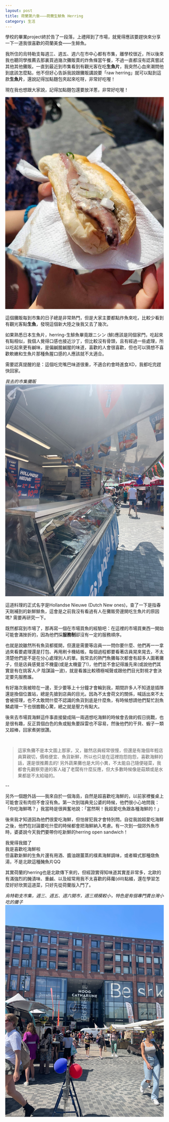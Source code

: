 ```yaml
---
layout: post
title: 荷蘭第六章———荷蘭生鯡魚 Herring
category: 生活
---
```


學校的畢業project終於告了一段落，上禮拜到了市場，就覺得應該要趕快來分享一下一道我很喜歡的荷蘭美食——生鲱魚。

我所住的烏特勒支每週三、週五、週六在市中心都有市集，離學校很近，所以後來我也聽同學推薦去那裏買過幾次攤販賣的炸魚條當午餐，不過一直都沒有認真嘗試其他其他攤販。一直到最近到市集看到有觀光客在吃**生魚片**，我突然心血來潮問他到底該怎麼點，他不但好心告訴我說跟攤販講說要「raw herring」就可以點到這款**生魚片**，還說記得加點麵包夾起來吃呀，非常好吃喔！

現在我也想跟大家說，記得加點麵包還要放洋蔥，非常好吃喔！<br/>

![](/assets/img/NL_Life/herring.JPG)<br/>


這個攤販每到市集的日子總是非常熱門，但是大家主要都點炸魚來吃，比較少看到有觀光客點**生魚**，發現這個新大陸之後我又去了幾次。

如果熟悉日本生魚片，herring-生鯡魚畢竟跟ニシン (鯡)應該是同個家門，吃起來有點相似，我個人覺得口感也接近沙丁，但比較沒有骨頭，且有經過一些處理，所以吃起來更有鹹味，是偏鹹腥鹹腥的味道，喜歡的人會很喜歡，但也可以猜想不喜歡軟嫩和生魚片那種魚腥口感的人應該就不太適合。

需要認真提醒的是：這個吃完嘴巴味道很重，不適合約會時進食XD，我都吃完趕快回家。

*我去的市集攤販*<br/>
![](/assets/img/NL_Life/fishstand.png)<br/>

這道料理的正式名字是Hollandse Nieuwe (Dutch New ones)，查了一下是指春天剛補到的新鮮鯡魚，這會是之前我沒有看過有人在攤販旁邊開吃生魚片的原因嗎? 需要再研究一下。

既然都寫到市場了，那再寫一個在市場買魚的經驗吧：在這裡的市場買東西一開始可能會滿挫折的，因為他們採**服務制**卻沒有一定的服務順序。

也就是說雖然所有魚貨都擺開，但還是需要等店員一一問你要什麼、他們再一一拿過來看要處理還是打包、再用刷卡機結帳，每個過程都要看著店員晃來晃去，不太清楚他們是不是在分心處理別人的單。我常去的熱門魚攤每次都會有超多人圍著攤子，但是店員感覺並不機靈(或是太機靈了!)，他們並不會記得誰先來(或說他們其實是有在挑客人:P 陰謀論一波)，就是看誰比較積極喊聲或跟他們目光對視才會決定要先服務誰。

有好幾次我被晾在一邊，至少要等上十分鐘才會輪到我，期間許多人不知道是插隊還是換個位置站，總是先搶到店員的目光。因為不太會荷文的關係，喊話出來不太會被搭理，也不太敢問什麼不認識的魚貨到底是什麼魚，有時候想請他們幫忙刮魚鱗處理一下也很膽戰心驚，總之就是壓力有點大。

後來去市場買海鮮這件事直接變成隔一兩週想吃海鮮的時候會去做的假日挑戰，也是很有趣，反正買個白色的魚或鮭魚要踩雷也不容易，然後他們的干貝、蝦子一類又超棒，回家煮粥很讚。

<br/>


> 這家魚攤不是本文圖上那家，又，雖然店員經常很慢，但還是有幾個年輕店員算親切，價格便宜、魚貨新鮮，所以也只是在這裡抱怨抱怨，喜歡海鮮的話，還是很推薦去的! 另外蔬果攤也是大同小異，不太能自己隨便碰菜，我都會先觀察旁邊的客人碰了老闆有什麼反應，但大多數時候像是菇類或是水果都是不太給碰的。


--

另外一個題外話——我來自於一個海島，自然是超喜歡吃海鮮的，以前家裡餐桌上可能會沒有肉但不會沒有魚。第一次到瑞典見公婆的時候，他們很小心地問我：「你吃海鮮嗎？」我當時是很興奮地說：「當然啊！我超愛吃魚跟各種海鮮的！」

後來我才知道因為他們很愛吃海鮮，但怕冒犯我才會特別問。自從我說超愛吃海鮮之後，他們在討論要吃什麼的時候都會把海鮮納入考慮。有一次到一個郊外魚市時，婆婆說今天我們要帶你吃新鮮的herring open sandwich！


我覺得我錯了 <br/>
我是喜歡吃海鮮啦 <br/>
但喜歡新鮮的生魚片還有用酒、醬油跟薑蒸的樸素海鮮調味，或者韓式那種燉魚湯，不是北歐這種醃魚片QQ <br/>

其實荷蘭的herring也是北歐傳下來的，但經證實得知味道其實差非常多，北歐的有滿強烈的醃漬味、重鹹、以及經常用我不太喜歡的蒔蘿(dill)點綴，還在學習怎麼好好欣賞這道菜，只好先從荷蘭版入門了。



*烏特勒支市集，週三、週五、週六開市，週三規模較小，特色是有個專門賣台灣小吃的攤子*<br/>
![](/assets/img/NL_Life/market.png)<br/>

<br/>




